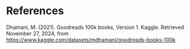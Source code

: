 # References
Dhamani, M. (2021). Goodreads 100k books, Version 1. Kaggle. Retrieved November 27, 2024,
from https://www.kaggle.com/datasets/mdhamani/goodreads-books-100k
